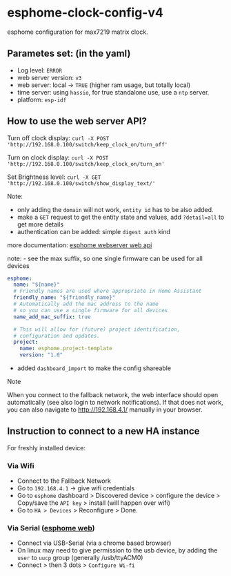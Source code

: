# esphome-clock-config-v4
esphome configuration for max7219 matrix clock.

## Parametes set: (in the yaml)
- Log level: `ERROR`
- web server version: `v3`
- web server: local -> `TRUE` (higher ram usage, but totally local)
- time server: using `hassio`, for true standalone use, use a `ntp` server.
- platform: `esp-idf`

## How to use the web server API?

Turn off clock display: `curl -X POST 'http://192.168.0.100/switch/keep_clock_on/turn_off'`

Turn on clock display: `curl -X POST 'http://192.168.0.100/switch/keep_clock_on/turn_on'`

Set Brightness level: `curl -X GET 'http://192.168.0.100/switch/show_display_text/'`

Note:
- only adding the `domain` will not work, `entity id` has to be also added.
- make a `GET` request to get the entity state and values, add `?detail=all` to get more details
- authentication can be added: simple `digest auth` kind

more documentation: [esphome webserver web api](https://esphome.io/web-api/index.html)

note: - see the max suffix, so one single firmware can be used for all devices
```yaml
esphome:
  name: "${name}"
  # Friendly names are used where appropriate in Home Assistant
  friendly_name: "${friendly_name}"
  # Automatically add the mac address to the name
  # so you can use a single firmware for all devices
  name_add_mac_suffix: true

  # This will allow for (future) project identification,
  # configuration and updates.
  project:
    name: esphome.project-template
    version: "1.0"
```

- added `dashboard_import` to make the config shareable


> [!NOTE]
> When you connect to the fallback network, the web interface should open automatically (see also login to network notifications).
> If that does not work, you can also navigate to http://192.168.4.1/ manually in your browser.

## Instruction to connect to a new HA instance
For freshly installed device:

### Via Wifi
- Connect to the Fallback Network
- Go to `192.168.4.1` -> give wifi credentials
- Go to `esphome` dashboard > Discovered device > configure the device > Copy/save the `API key` > install (will happen over wifi)
- Go to `HA > Devices` > Reconfigure > Done.

### Via Serial ([esphome web](https://web.esphome.io/))
- Connect via USB-Serial (via a chrome based browser)
- On linux may need to give permission to the usb device, by adding the `user` to `uucp` group (generally /usb/ttyACM0)
- Connect > then 3 dots > `Configure Wi-fi`
